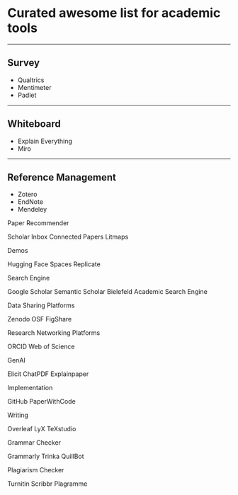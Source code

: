 # Curated awesome list for academic tools

---

## Survey
- Qualtrics
- Mentimeter
- Padlet

---

## Whiteboard
- Explain Everything
- Miro

---

## Reference Management
- Zotero
- EndNote
- Mendeley
 

Paper Recommender

Scholar Inbox
Connected Papers
Litmaps
 

Demos

Hugging Face Spaces
Replicate
 
 

Search Engine

Google Scholar
Semantic Scholar
Bielefeld Academic Search Engine
 

Data Sharing Platforms

Zenodo
OSF
FigShare
 

Research Networking Platforms

ORCID
Web of Science
 

GenAI

Elicit
ChatPDF
Explainpaper
 

Implementation

GitHub
PaperWithCode
 

Writing

Overleaf
LyX
TeXstudio
 

Grammar Checker

Grammarly
Trinka
QuillBot
 

Plagiarism Checker

Turnitin
Scribbr
Plagramme
